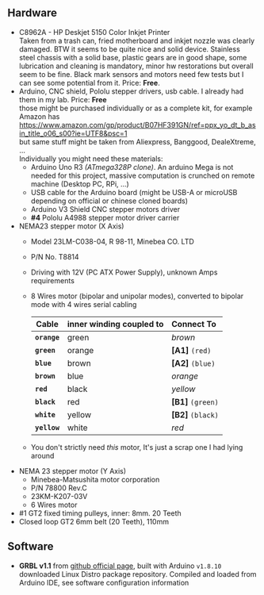 ## Hardware
- C8962A - HP Deskjet 5150 Color Inkjet Printer  
  Taken from a trash can, fried motherboard and inkjet nozzle was clearly damaged. BTW it seems to be quite nice and
  solid device. Stainless steel chassis with a solid base, plastic gears are in good shape, some lubrication and
  cleaning is mandatory, minor hw restorations but overall seem to be fine.
  Black mark sensors and motors need few tests but I can see some potential from it. Price: **Free**.
- Arduino, CNC shield, Pololu stepper drivers, usb cable. I already had them in my lab.
  Price: **Free**  
  those might be purchased individually or as a complete kit, for example Amazon has  
  https://www.amazon.com/gp/product/B07HF391GN/ref=ppx_yo_dt_b_asin_title_o06_s00?ie=UTF8&psc=1  
  but same stuff might be taken from Aliexpress, Banggood, DealeXtreme, ...  
  Individually you might need these materials:
    - Arduino Uno R3 _(ATmega328P clone)_. An arduino Mega is not needed for this project, massive
      computation is crunched on remote machine (Desktop PC, RPi, ...)
    - USB cable for the Arduino board (might be USB-A or microUSB depending on official or chinese
      cloned boards)
    - Arduino V3 Shield CNC stepper motors driver
    - __#4__ Pololu A4988 stepper motor driver carrier
- NEMA23 stepper motor (X Axis)
    - Model 23LM-C038-04, R 98-11, Minebea CO. LTD
    - P/N No. T8814
    - Driving with 12V (PC ATX Power Supply), unknown Amps requirements
    - 8 Wires motor (bipolar and unipolar modes), converted to bipolar mode with 4 wires serial cabling

        | Cable        | inner winding coupled to | Connect To          |
        | ------------ | ------------------------ | :------------------ |
        | **`orange`** | green                    |  _brown_            |
        | **`green`**  | orange                   |  **[A1]** `(red)`   |
        | **`blue`**   | brown                    |  **[A2]** `(blue)`  |
        | **`brown`**  | blue                     |  _orange_           |
        | **`red`**    | black                    |  _yellow_           |
        | **`black`**  | red                      |  **[B1]** `(green)` |
        | **`white`**  | yellow                   |  **[B2]** `(black)` |
        | **`yellow`** | white                    |   _red_             |
    - You don't strictly need _this_ motor, It's just a scrap one I had lying around
- NEMA 23 stepper motor (Y Axis)
    - Minebea-Matsushita motor corporation
    - P/N 78800 Rev.C
    - 23KM-K207-03V
    - 6 Wires  motor
- #1 GT2 fixed timing pulleys, inner: 8mm. 20 Teeth
- Closed loop GT2 6mm belt (20 Teeth), 110mm


## Software
- **GRBL v1.1** from [github official page](https://github.com/gnea/grbl), built with Arduino `v1.8.10`
    downloaded Linux Distro package repository. Compiled and loaded from Arduino IDE, see software
    configuration information
